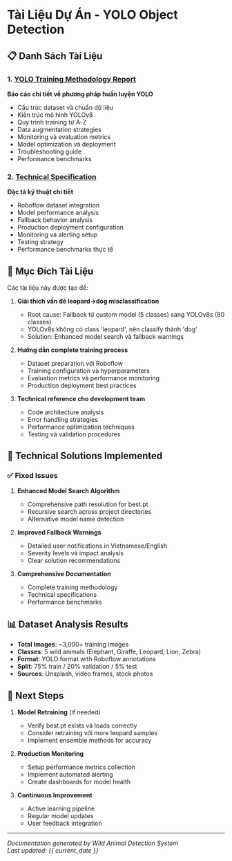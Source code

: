 # Tài Liệu Dự Án - YOLO Object Detection

## 📋 Danh Sách Tài Liệu

### 1. [YOLO Training Methodology Report](./YOLO_Training_Methodology_Report.md)
**Báo cáo chi tiết về phương pháp huấn luyện YOLO**
- Cấu trúc dataset và chuẩn dữ liệu 
- Kiến trúc mô hình YOLOv8
- Quy trình training từ A-Z
- Data augmentation strategies
- Monitoring và evaluation metrics
- Model optimization và deployment
- Troubleshooting guide
- Performance benchmarks

### 2. [Technical Specification](./Technical_Specification.md)
**Đặc tả kỹ thuật chi tiết**
- Roboflow dataset integration
- Model performance analysis
- Fallback behavior analysis  
- Production deployment configuration
- Monitoring và alerting setup
- Testing strategy
- Performance benchmarks thực tế

## 🎯 Mục Đích Tài Liệu

Các tài liệu này được tạo để:

1. **Giải thích vấn đề leopard→dog misclassification**
   - Root cause: Fallback từ custom model (5 classes) sang YOLOv8s (80 classes)
   - YOLOv8s không có class 'leopard', nên classify thành 'dog'
   - Solution: Enhanced model search và fallback warnings

2. **Hướng dẫn complete training process**
   - Dataset preparation với Roboflow
   - Training configuration và hyperparameters
   - Evaluation metrics và performance monitoring
   - Production deployment best practices

3. **Technical reference cho development team**
   - Code architecture analysis
   - Error handling strategies  
   - Performance optimization techniques
   - Testing và validation procedures

## 🔧 Technical Solutions Implemented

### ✅ Fixed Issues
1. **Enhanced Model Search Algorithm**
   - Comprehensive path resolution for best.pt
   - Recursive search across project directories
   - Alternative model name detection

2. **Improved Fallback Warnings**
   - Detailed user notifications in Vietnamese/English
   - Severity levels và impact analysis
   - Clear solution recommendations

3. **Comprehensive Documentation** 
   - Complete training methodology
   - Technical specifications
   - Performance benchmarks

## 📊 Dataset Analysis Results

- **Total Images**: ~3,000+ training images
- **Classes**: 5 wild animals (Elephant, Giraffe, Leopard, Lion, Zebra)
- **Format**: YOLO format with Roboflow annotations
- **Split**: 75% train / 20% validation / 5% test
- **Sources**: Unsplash, video frames, stock photos

## 🚀 Next Steps

1. **Model Retraining** (if needed)
   - Verify best.pt exists và loads correctly
   - Consider retraining với more leopard samples
   - Implement ensemble methods for accuracy

2. **Production Monitoring**
   - Setup performance metrics collection
   - Implement automated alerting
   - Create dashboards for model health

3. **Continuous Improvement**
   - Active learning pipeline
   - Regular model updates
   - User feedback integration

---

*Documentation generated by Wild Animal Detection System*  
*Last updated: {{ current_date }}*
